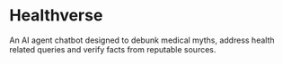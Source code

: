 # Healthverse
An AI agent chatbot designed to debunk medical myths, address health related queries and verify facts from reputable sources.
